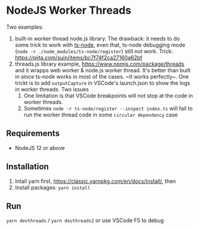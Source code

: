 # NodeJS Worker Threads

Two examples: 
1. built-in worker thread node.js library. The drawback: it needs to do some trick to work with [ts-node](https://github.com/TypeStrong/ts-node),  even that, ts-node debugging mode (`node -r ./node_modules/ts-node/register`) still not work. Trick: https://qiita.com/suin/items/bc7f74f2ca27160a62bf
2. threads.js library example, https://www.npmjs.com/package/threads and it wrapps web worker & node.js worker thread. It's better than built in since ts-node works in most of the cases. ~It works perfectly~. One trickt is to add `outputCapture` in VSCode's launch.json to show the logs in worker threads. Two issues 
    1. One limitation is that VSCode breakpoints will not stop at the code in worker threads.
    2. Sometimes `node -r ts-node/register --inspect index.ts` will fail to run the worker thread code in some `circular dependency` case


## Requirements

- NodeJS 12 or above

## Installation

1. Intall yarn first, https://classic.yarnpkg.com/en/docs/install/, then 
2. Install packages: `yarn install`

## Run 

`yarn devthreads` / `yarn devthreads2` or use VSCode F5 to debug 


